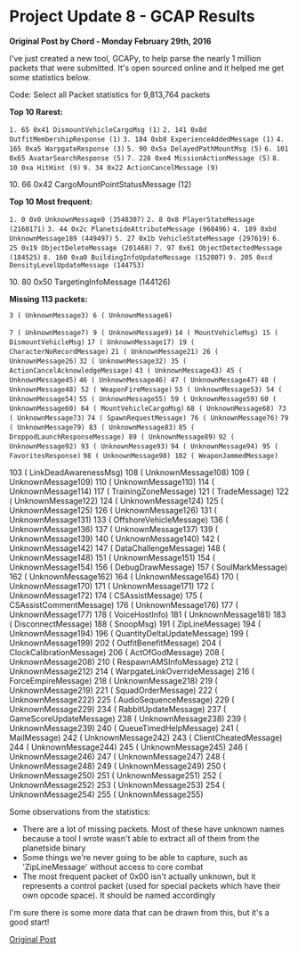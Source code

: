 # Project Update 8 - GCAP Results

**Original Post by Chord - Monday February 29th, 2016**

I've just created a new tool, GCAPy, to help parse the nearly 1 million packets
that were submitted. It's open sourced online and it helped me get some
statistics below.

Code: Select all Packet statistics for 9,813,764 packets

**Top 10 Rarest:**

`1. 65 0x41 DismountVehicleCargoMsg (1)`
`2. 141 0x8d OutfitMembershipResponse (1)`
`3. 184 0xb8 ExperienceAddedMessage (1)` `4. 165 0xa5 WarpgateResponse (3)`
`5. 90 0x5a DelayedPathMountMsg (5)` `6. 101 0x65 AvatarSearchResponse (5)`
`7. 228 0xe4 MissionActionMessage (5)` `8. 10 0xa HitHint (9)`
`9. 34 0x22 ActionCancelMessage (9)`

10\. 66 0x42 CargoMountPointStatusMessage (12)

**Top 10 Most frequent:**

`1. 0 0x0 UnknownMessage0 (3548307)` `2. 8 0x8 PlayerStateMessage (2160171)`
`3. 44 0x2c PlanetsideAttributeMessage (968496)`
`4. 189 0xbd UnknownMessage189 (449497)`
`5. 27 0x1b VehicleStateMessage (297619)`
`6. 25 0x19 ObjectDeleteMessage (201468)`
`7. 97 0x61 ObjectDetectedMessage (184525)`
`8. 160 0xa0 BuildingInfoUpdateMessage (152807)`
`9. 205 0xcd DensityLevelUpdateMessage (144753)`

10\. 80 0x50 TargetingInfoMessage (144126)

**Missing 113 packets:**

`3 ( UnknownMessage3) 6 ( UnknownMessage6)`

`7 ( UnknownMessage7) 9 ( UnknownMessage9)`
`14 ( MountVehicleMsg) 15 ( DismountVehicleMsg)`
`17 ( UnknownMessage17) 19 ( CharacterNoRecordMessage)`
`21 ( UnknownMessage21) 26 ( UnknownMessage26)`
`32 ( UnknownMessage32) 35 ( ActionCancelAcknowledgeMessage)`
`43 ( UnknownMessage43) 45 ( UnknownMessage45)`
`46 ( UnknownMessage46) 47 ( UnknownMessage47)`
`48 ( UnknownMessage48) 52 ( WeaponFireMessage)`
`53 ( UnknownMessage53) 54 ( UnknownMessage54)`
`55 ( UnknownMessage55) 59 ( UnknownMessage59)`
`60 ( UnknownMessage60) 64 ( MountVehicleCargoMsg)`
`68 ( UnknownMessage68) 73 ( UnknownMessage73)`
`74 ( SpawnRequestMessage) 76 ( UnknownMessage76)`
`79 ( UnknownMessage79) 83 ( UnknownMessage83)`
`85 ( DroppodLaunchResponseMessage) 89 ( UnknownMessage89)`
`92 ( UnknownMessage92) 93 ( UnknownMessage93)`
`94 ( UnknownMessage94) 95 ( FavoritesResponse)`
`98 ( UnknownMessage98) 102 ( WeaponJammedMessage)`

103 ( LinkDeadAwarenessMsg) 108 ( UnknownMessage108) 109 ( UnknownMessage109)
110 ( UnknownMessage110) 114 ( UnknownMessage114) 117 ( TrainingZoneMessage) 121
( TradeMessage) 122 ( UnknownMessage122) 124 ( UnknownMessage124) 125 (
UnknownMessage125) 126 ( UnknownMessage126) 131 ( UnknownMessage131) 133 (
OffshoreVehicleMessage) 136 ( UnknownMessage136) 137 ( UnknownMessage137) 139 (
UnknownMessage139) 140 ( UnknownMessage140) 142 ( UnknownMessage142) 147 (
DataChallengeMessage) 148 ( UnknownMessage148) 151 ( UnknownMessage151) 154 (
UnknownMessage154) 156 ( DebugDrawMessage) 157 ( SoulMarkMessage) 162 (
UnknownMessage162) 164 ( UnknownMessage164) 170 ( UnknownMessage170) 171 (
UnknownMessage171) 172 ( UnknownMessage172) 174 ( CSAssistMessage) 175 (
CSAssistCommentMessage) 176 ( UnknownMessage176) 177 ( UnknownMessage177) 178 (
VoiceHostInfo) 181 ( UnknownMessage181) 183 ( DisconnectMessage) 188 ( SnoopMsg)
191 ( ZipLineMessage) 194 ( UnknownMessage194) 196 ( QuantityDeltaUpdateMessage)
199 ( UnknownMessage199) 202 ( OutfitBenefitMessage) 204 (
ClockCalibrationMessage) 206 ( ActOfGodMessage) 208 ( UnknownMessage208) 210 (
RespawnAMSInfoMessage) 212 ( UnknownMessage212) 214 (
WarpgateLinkOverrideMessage) 216 ( ForceEmpireMessage) 218 ( UnknownMessage218)
219 ( UnknownMessage219) 221 ( SquadOrderMessage) 222 ( UnknownMessage222) 225 (
AudioSequenceMessage) 229 ( UnknownMessage229) 234 ( RabbitUpdateMessage) 237 (
GameScoreUpdateMessage) 238 ( UnknownMessage238) 239 ( UnknownMessage239) 240 (
QueueTimedHelpMessage) 241 ( MailMessage) 242 ( UnknownMessage242) 243 (
ClientCheatedMessage) 244 ( UnknownMessage244) 245 ( UnknownMessage245) 246 (
UnknownMessage246) 247 ( UnknownMessage247) 248 ( UnknownMessage248) 249 (
UnknownMessage249) 250 ( UnknownMessage250) 251 ( UnknownMessage251) 252 (
UnknownMessage252) 253 ( UnknownMessage253) 254 ( UnknownMessage254) 255 (
UnknownMessage255)

Some observations from the statistics:

- There are a lot of missing packets. Most of these have unknown names because a
  tool I wrote wasn't able to extract all of them from the planetside binary
- Some things we're never going to be able to capture, such as 'ZipLineMessage'
  without access to core combat
- The most frequent packet of 0x00 isn't actually unknown, but it represents a
  control packet (used for special packets which have their own opcode space).
  It should be named accordingly

I'm sure there is some more data that can be drawn from this, but it's a good
start!

[Original Post](http://psforever.net/forum/viewtopic.php?f=11&t=146)
